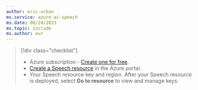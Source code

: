 ```yaml
---
author: eric-urban
ms.service: azure-ai-speech
ms.date: 08/24/2023
ms.topic: include
ms.author: eur
---
```


> [!div class="checklist"]
> - Azure subscription - [Create one for free](https://azure.microsoft.com/free/cognitive-services).
> - <a href="https://portal.azure.com/#create/Microsoft.CognitiveServicesSpeechServices"  title="Create a Speech resource"  target="_blank">Create a Speech resource</a> in the Azure portal.
> - Your Speech resource key and region. After your Speech resource is deployed, select **Go to resource** to view and manage keys. 
